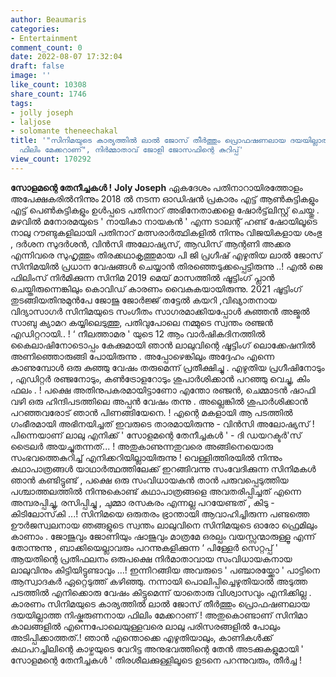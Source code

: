 ```yaml
---
author: Beaumaris
categories:
- Entertainment
comment_count: 0
date: 2022-08-07 17:32:04
draft: false
image: ''
like_count: 10308
share_count: 1746
tags:
- jolly joseph
- laljose
- solomante theneechakal
title: '"സിനിമയുടെ കാര്യത്തിൽ ലാൽ ജോസ് തീർത്തും പ്രൊഫഷണലായ ദയയില്ലാത്ത നിഷ്കരുണനായ
  ഫിലിം മേക്കറാണ്", നിർമ്മാതാവ് ജോളി ജോസഫിന്റെ കുറിപ്പ്'
view_count: 170292
---
```


**സോളമന്റെ തേനീച്ചകൾ !** **Joly Joseph** ഏകദേശം പതിനാറായിരത്തോളം അപേക്ഷകരിൽനിന്നും 2018 ൽ നടന്ന ഓഡിഷൻ പ്രകാരം എട്ട് ആൺകുട്ടികളും എട്ട് പെൺകുട്ടികളും ഉൾപ്പടെ പതിനാറ് അഭിനേതാക്കളെ ഷോർട്ട്‌ലിസ്റ്റ് ചെയ്തു . മഴവിൽ മനോരമയുടെ ' നായികാ നായകൻ ' എന്ന ടാലന്റ് ഹണ്ട് ഷോയിലൂടെ നാലു റൗണ്ടുകളിലായി പതിനാറ് മത്സരാർത്ഥികളിൽ നിന്നും വിജയികളായ ശംഭു , ദർശന സുദർശൻ, വിൻസി അലോഷ്യസ്, ആഡിസ് ആന്റണി അക്കര എന്നിവരെ സുഹൃത്തും തിരക്കഥാകൃത്തുമായ പി ജി പ്രഗീഷ് എഴുതിയ ലാൽ ജോസ് സിനിമയിൽ പ്രധാന വേഷങ്ങൾ ചെയ്യാൻ തിരഞ്ഞെടുക്കപ്പെട്ടിരുന്നു ..! എൽ ജെ ഫിലിംസ് നിർമിക്കുന്ന സിനിമ 2019 മെയ് മാസത്തിൽ ഷൂട്ടിംഗ് പ്ലാൻ ചെയ്തിരുന്നെങ്കിലും കൊവിഡ് കാരണം വൈകുകയായിരുന്നു. 2021 ഷൂട്ടിംഗ് തുടങ്ങിയതിനുമുൻപേ ജോജു ജോർജ്ജ് തട്ടേൽ കയറി ,വിഖ്യാതനായ വിദ്യാസാഗർ സിനിമയുടെ സംഗീതം സാഗരമാക്കിയപ്പോൾ കുഞ്ഞൻ അജ്മൽ സാബു ക്യാമറ കയ്യിലെടുത്തു, പതിവുപോലെ നമ്മുടെ സ്വന്തം രഞ്ജൻ എഡിറ്ററായി.. ! ‘ നീലത്താമര ' യുടെ 12 ആം വാർഷികദിനത്തിൽ കൈലാഷിനോടൊപ്പം കേക്കുമായി ഞാൻ ലാലുവിന്റെ ഷൂട്ടിംഗ് ലൊക്കേഷനിൽ അണിഞ്ഞൊരുങ്ങി പോയിരുന്നു . അപ്പോഴെങ്കിലും അദ്ദേഹം എന്നെ കാണുമ്പോൾ ഒരു കുഞ്ഞു വേഷം തരുമെന്ന് പ്രതീക്ഷിച്ചു . എഴുതിയ പ്രഗീഷിനോടും , എഡിറ്റർ രഞ്ജനോടും, കൺട്രോളറോടും ശുപാർശിക്കാൻ പറഞ്ഞു വെച്ചു, കിം ഫലം . ! പക്ഷെ അതിനുപകരമായിട്ടാണോ എന്തോ രഞ്ജൻ, ചെമ്മാടൻ ഷാഫി വഴി ഒരു ഹിന്ദിപടത്തിലെ അപ്പൻ വേഷം തന്നു . അല്ലെങ്കിൽ ശുപാർശിക്കാൻ പറഞ്ഞവരോട് ഞാൻ പിണങ്ങിയേനെ. ! എന്റെ മകളായി ആ പടത്തിൽ ഗംഭീരമായി അഭിനയിച്ചത് ഇവരുടെ താരമായിരുന്നു - വിൻസി അലോഷ്യസ് ! പിന്നെയാണ് ലാലു എനിക്ക് ' സോളമന്റെ തേനീച്ചകൾ ' - ദി ഡയറക്ടർ'സ് ട്രൈലർ അയച്ചുതന്നത്... ! അതുകാണുന്നതുവരെ അങ്ങിനെയൊരു സംഭവത്തെകുറിച്ച് എനിക്കറിയില്ലായിരുന്നു ! വെള്ളിത്തിരയിൽ നിന്നും കഥാപാത്രങ്ങൾ യാഥാർത്ഥത്തിലേക്ക് ഇറങ്ങിവന്നു സംവേദിക്കുന്ന സിനിമകൾ ഞാൻ കണ്ടിട്ടുണ്ട് , പക്ഷെ ഒരു സംവിധായകൻ താൻ പരുവപ്പെടുത്തിയ പശ്ചാത്തലത്തിൽ നിന്നുകൊണ്ട് കഥാപാത്രങ്ങളെ അവതരിപ്പിച്ചത് എന്നെ അമ്പരപ്പിച്ചു, രസിപ്പിച്ചു , ചുമ്മാ രസകരം എന്നല്ല പറയേണ്ടത് , കിടു - കിടിലോസ്‌കി ...! സിനിമയെ ഒരുതരം ഭ്രാന്തായി ആവാഹിച്ചിരുന്ന പണ്ടത്തെ ഊർജസ്വലനായ ഞങ്ങളുടെ സ്വന്തം ലാലുവിനെ സിനിമയുടെ ഓരോ ഫ്രെമിലും കാണാം . ജോജുവും ജോണിയും ഷാജുവും മാത്രമേ ഒരല്പം വയസ്സന്മാരുള്ളൂ എന്ന് തോന്നുന്നു , ബാക്കിയെല്ലാവരും പറന്നുകളിക്കുന്ന ‘ പിള്ളേർ സെറ്റപ്പ് ' ആയതിന്റെ പ്രതിഫലനം ഒരുപക്ഷെ നിർമാതാവായ സംവിധായകനായ ലാലുവിനും കിട്ടിയിട്ടുണ്ടാവും …! ഇന്നിറങ്ങിയ അവരുടെ ' പഞ്ചാരയ്ക്കോ ' പാട്ടിനെ ആസ്വാദകർ ഏറ്റെടുത്ത് കഴിഞ്ഞു. നന്നായി പൊലിപ്പിച്ചെഴുതിയാൽ അടുത്ത പടത്തിൽ എനിക്കൊരു വേഷം കിട്ടുമെന്ന് യാതൊരു വിശ്വാസവും എനിക്കില്ല . കാരണം സിനിമയുടെ കാര്യത്തിൽ ലാൽ ജോസ് തീർത്തും പ്രൊഫഷണലായ ദയയില്ലാത്ത നിഷ്കരുണനായ ഫിലിം മേക്കറാണ് ! അതുകൊണ്ടാണ് സിനിമാ കാലങ്ങളിൽ എന്നെപോലെയുള്ളവരെ ലാലു പരിസരങ്ങളിൽ പോലും അടിപ്പിക്കാത്തത്.! ഞാൻ എന്തൊക്കെ എഴുതിയാലും, കാണികൾക്ക് കഥപറച്ചിലിന്റെ കാഴ്ചയുടെ വേറിട്ട അനുഭവത്തിന്റെ തേൻ അടക്കുകളുമായി ' സോളമന്റെ തേനീച്ചകൾ ' തിരശീലക്കുള്ളിലൂടെ ഉടനെ പറന്നുവരും, തീർച്ച !